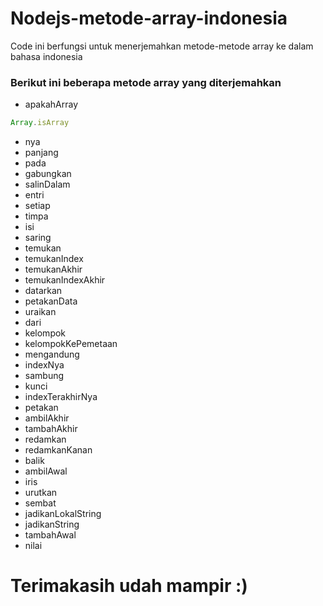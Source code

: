 # Nodejs-metode-array-indonesia
Code ini berfungsi untuk menerjemahkan metode-metode array ke dalam bahasa indonesia

### Berikut ini beberapa metode array yang diterjemahkan

- apakahArray
 ```Javascript
 Array.isArray
 ```
- nya
- panjang
- pada
- gabungkan
- salinDalam
- entri
- setiap
- timpa
- isi
- saring
- temukan
- temukanIndex
- temukanAkhir
- temukanIndexAkhir
- datarkan
- petakanData
- uraikan
- dari
- kelompok
- kelompokKePemetaan
- mengandung
- indexNya
- sambung
- kunci
- indexTerakhirNya
- petakan
- ambilAkhir
- tambahAkhir
- redamkan
- redamkanKanan
- balik
- ambilAwal
- iris
- urutkan
- sembat
- jadikanLokalString
- jadikanString
- tambahAwal
- nilai

# Terimakasih udah mampir :)
